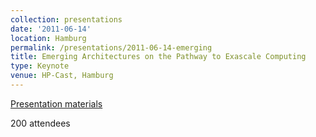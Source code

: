 ```yaml
---
collection: presentations
date: '2011-06-14'
location: Hamburg
permalink: /presentations/2011-06-14-emerging
title: Emerging Architectures on the Pathway to Exascale Computing
type: Keynote
venue: HP-Cast, Hamburg
---
```


[Presentation materials](http://www8.hp.com/us/en/products/servers/high-performance-computing/hp-cast/)

200 attendees
